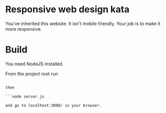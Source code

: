 # Responsive web design kata
You've inherited this website. It isn't mobile friendly. Your job is to make it more responsive.

# Build
You need NodeJS installed.

From the project root run
```npm install

then

```node server.js

and go to localhost:3000/ in your browser.

